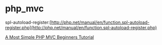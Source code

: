 # php_mvc

spl-autoload-register:[http://php.net/manual/en/function.spl-autoload-register.php](http://php.net/manual/en/function.spl-autoload-register.php)

[A Most Simple PHP MVC Beginners Tutorial](http://requiremind.com/a-most-simple-php-mvc-beginners-tutorial/)

